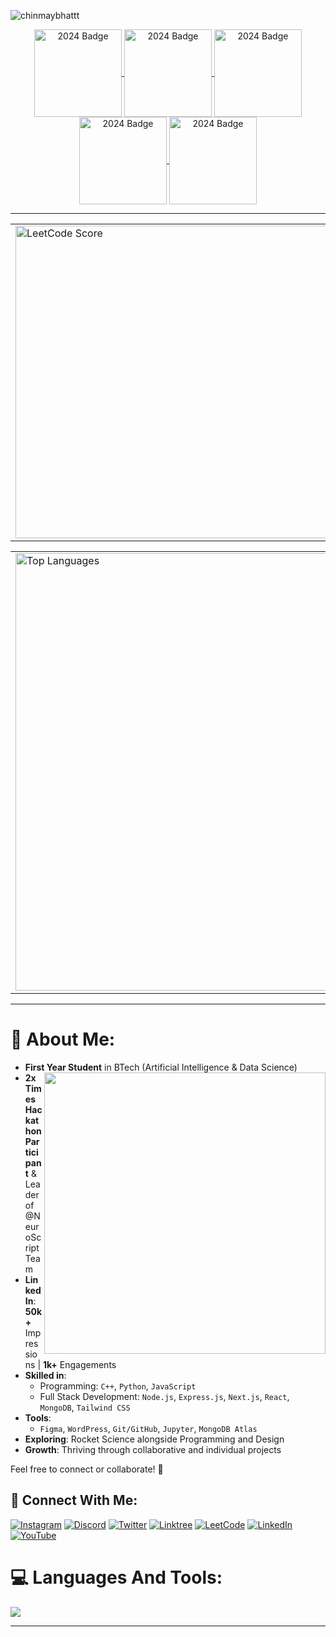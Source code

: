<!-- chinmay bhatt -->
  
<div align="center">

<!-- <img src="https://github.com/ChinmayBhattt/chinmaybhattt/blob/main/Images/ChinmayAnimatedBanner.gif" alt="Chinmay Animated Banner" height=160 /> -->
  <!-- Uncomment the section below to include the snake animation -->
  <!-- 
  <h2>🐍 Contributions 🐍</h2>
  <img alt="snake eating my contributions" src="https://raw.githubusercontent.com/salesp07/salesp07/output/github-contribution-grid-snake.svg" />
  -->
  
</div>

<p align="left"> <img src="https://komarev.com/ghpvc/?username=chinmaybhattt&label=Profile%20views&color=0e75b6&style=flat" alt="chinmaybhattt" /> </p>
<!-- <h2 align="center">Leetcode Info</h2>   -->
<p align="center">
  <a href="https://leetcode.com/u/ChinmayBhattt/" target="_blank">
    <img align="center" src="https://leetcode.com/static/images/badges/2024/gif/2024-02.gif" alt="2024 Badge" height="140" width="140" />
  </a>
  <a href="https://leetcode.com/u/ChinmayBhattt/" target="_blank">
    <img align="center" src="https://leetcode.com/static/images/badges/2024/gif/2024-03.gif" alt="2024 Badge" height="140" width="140" />
  </a>
  <a href="https://leetcode.com/u/ChinmayBhattt/" target="_blank">
    <img align="center" src="https://assets.leetcode.com/static_assets/marketing/2024-50.gif" alt="2024 Badge" height="140" width="140" />
  </a>
  <a href="https://leetcode.com/u/ChinmayBhattt/" target="_blank">
    <img align="center" src="https://assets.leetcode.com/static_assets/marketing/2024-100.gif" alt="2024 Badge" height="140" width="140" />
  </a>
  <a href="https://leetcode.com/u/ChinmayBhattt/" target="_blank">
    <img align="center" src="https://assets.leetcode.com/static_assets/marketing/2024-200.gif" alt="2024 Badge" height="140" width="140" />
  </a>
</p>


<!--# 📊 GitHub Stats -->
<hr>

<div align="center">
  <table>
    <tr>
      <td>
        <!-- LeetCode Score -->
        <img src="https://leetcard.jacoblin.cool/chinmaybhattt?theme=radical" alt="LeetCode Score" width="500" height="auto" />
      </td>
      <td>
        <!-- GitHub Streak Stats -->
<!--         <img src="https://github-readme-streak-stats.herokuapp.com/?user=ChinmayBhattt&theme=tokyonight" alt="Chinmay GitHub Streak" width="500" height="auto" /> -->
         <a href="https://awesome-github-stats.azurewebsites.net/index.html??cardType=github&theme=github-dark&preferLogin=false&Text=C7C7C7&Border=DDDDDD&Ring=00F5FF&Background=171717&Title=DDDDDD">    <img  alt="ChinmayBhattt's GitHub Stats" src="https://awesome-github-stats.azurewebsites.net/user-stats/ChinmayBhattt?cardType=github&theme=github-dark&preferLogin=false&Text=C7C7C7&Border=DDDDDD&Ring=00F5FF&Background=171717&Title=DDDDDD" />  </a>
      </td>
    </tr>
  </table>
  
</div>
<table>
  
  <td>
        <!-- Most Used Languages inside the border -->
        <img src="https://github-readme-stats.vercel.app/api/top-langs/?username=ChinmayBhattt&langs_count=8&theme=github_dark&layout=compact" alt="Top Languages" width="700" height="auto" />
      </td>
      <td>
        <!-- GitHub Stats and Productive Time Card -->
  <a href="https://awesome-github-stats.azurewebsites.net/index.html??cardType=level&theme=dark&preferLogin=false&Title=DDDDDD&Text=C2C2C2&Border=DDDDDD&Ring=66EAFF">    <img  alt="Chinmaybhattt's GitHub Stats" src="https://awesome-github-stats.azurewebsites.net/user-stats/Chinmaybhattt?cardType=level&theme=dark&preferLogin=false&Title=DDDDDD&Text=C2C2C2&Border=DDDDDD&Ring=66EAFF" />  </a>        <br>
        <!-- GitHub Graph -->
        <img src="https://github-profile-summary-cards.vercel.app/api/cards/productive-time?username=ChinmayBhattt&theme=github_dark&utcOffset=8" alt="Productive Time" />
      </td>
    </tr>
  </table>
</div>

<!-- Divider line -->
<hr>

# 💫 About Me:

- **First Year Student** in BTech (Artificial Intelligence & Data Science)  <img src="https://cdn.dribbble.com/userupload/19716588/file/original-e0d213e8642d6075915e55bb8adbd422.gif" min-width="350px" max-width="350px" width="450" align="right"> 
- **2x Times Hackathon Participant** & Leader of @NeuroScript Team 
- **LinkedIn**: **50k+** Impressions | **1k+** Engagements  
- **Skilled in**:  
  - Programming: `C++`, `Python`, `JavaScript`  
  - Full Stack Development: `Node.js`, `Express.js`, `Next.js`, `React`, `MongoDB`, `Tailwind CSS`  
- **Tools**:  
  - `Figma`, `WordPress`, `Git/GitHub`, `Jupyter`, `MongoDB Atlas`  
- **Exploring**: Rocket Science alongside Programming and Design  
- **Growth**: Thriving through collaborative and individual projects  

Feel free to connect or collaborate! 🚀  

## 🔗 Connect With Me:
[![Instagram](https://img.shields.io/badge/-Instagram-E4405F?logo=instagram&logoColor=white&style=for-the-badge)](https://instagram.com/chinmaybhattt)
[![Discord](https://img.shields.io/badge/-Discord-5865F2?logo=discord&logoColor=white&style=for-the-badge)](https://discord.gg/6RpzEHYdKt)
[![Twitter](https://img.shields.io/badge/-Twitter-000000?logo=x&logoColor=white&style=for-the-badge)](https://x.com/chinmaybhattt)
[![Linktree](https://img.shields.io/badge/-Linktree-43E660?logo=linktree&logoColor=white&style=for-the-badge)](https://linktr.ee/ChinmayBhattt)
[![LeetCode](https://img.shields.io/badge/-LeetCode-FFA116?logo=leetcode&logoColor=white&style=for-the-badge)](https://leetcode.com/chinmaybhattt)
[![LinkedIn](https://img.shields.io/badge/-LinkedIn-0077B5?logo=linkedin&logoColor=white&style=for-the-badge)](https://linkedin.com/in/chinmaybhattt)
[![YouTube](https://img.shields.io/badge/-YouTube-FF0000?logo=youtube&logoColor=white&style=for-the-badge)](https://youtube.com/@chinmaybhattt)


# 💻 Languages And Tools:

   <a href="[![My Skills](https://skillicons.dev/icons?i=js,html,css,wasm)](https://skillicons.dev)">
      <img src="https://skillicons.dev/icons?i=cpp,python,cs,javascript,mongodb,nodejs,react,sklearn,mysql,git,github,tailwindcss,c,wordpress,arduino" />
  </a>
<hr>

